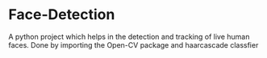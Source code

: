 # Face-Detection
A python project which helps in the detection and tracking of live human faces. Done by importing the Open-CV package and haarcascade classfier
